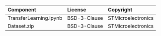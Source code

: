 | Component                       | License              | Copyright |
|:---------                       |:-------              |:----------|
| TransferLearning.ipynb          | BSD-3-Clause         | STMicroelectronics |
| Dataset.zip						          | BSD-3-Clause         | STMicroelectronics |
